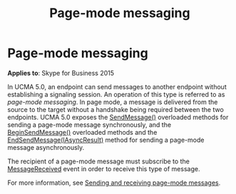 ﻿---
title: Page-mode messaging
description: An overview of page-mode messaging.
TOCTitle: Page-mode messaging
ms:assetid: c05a6e23-3fb2-4d4b-a48e-eaeb576fdeff
ms:mtpsurl: https://msdn.microsoft.com/library/Dn466059(v=office.16)
ms:contentKeyID: 65239991
ms.date: 07/27/2015
mtps_version: v=office.16
---

# Page-mode messaging


**Applies to**: Skype for Business 2015

In UCMA 5.0, an endpoint can send messages to another endpoint without establishing a signaling session. An operation of this type is referred to as *page-mode messaging*. In page mode, a message is delivered from the source to the target without a handshake being required between the two endpoints. UCMA 5.0 exposes the [SendMessage()](https://msdn.microsoft.com/library/hh350225\(v=office.16\)) overloaded methods for sending a page-mode message synchronously, and the [BeginSendMessage()](https://msdn.microsoft.com/library/hh349151\(v=office.16\)) overloaded methods and the [EndSendMessage(IAsyncResult)](https://msdn.microsoft.com/library/hh382471\(v=office.16\)) method for sending a page-mode message asynchronously.

The recipient of a page-mode message must subscribe to the [MessageReceived](https://msdn.microsoft.com/library/hh350010\(v=office.16\)) event in order to receive this type of message.

For more information, see [Sending and receiving page-mode messages](sending-and-receiving-page-mode-messages.md).

